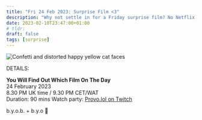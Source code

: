 ```yaml
---
title: "Fri 24 Feb 2023: Surprise Film <3"
description: "Why not settle in for a Friday surprise film? No Netflix, just chill. Bring strangers, acquaintances, and of course any snacks you like. See you online :3"
date: 2023-02-10T23:47:00+01:00
# tldr: 
draft: false
tags: [surprise]
---
```


![Confetti and distorted happy yellow cat faces](/images/surprise-party.jpg)

DETAILS:

**You Will Find Out Which Film On The Day**   
24 February 2023  
8.30 PM UK time / 9.30 PM CET/WAT  
Duration: 90 mins
Watch party: [Provo.lol on Twitch](https://www.twitch.tv/provolol)

b.y.o.b. + b.y.o 🍕